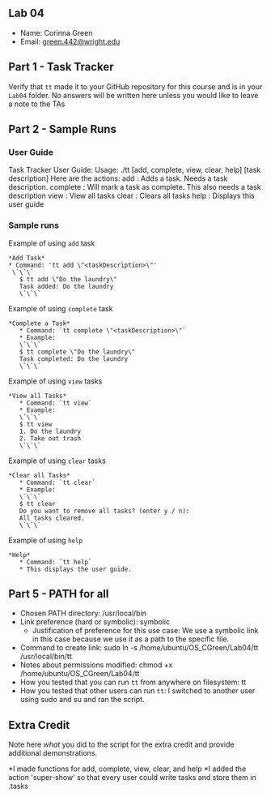 ## Lab 04

- Name: Corinna Green
- Email: green.442@wright.edu

## Part 1 - Task Tracker

Verify that `tt` made it to your GitHub repository for this course and is in your `Lab04` folder.  No answers will be written here unless you would like to leave a note to the TAs

## Part 2 - Sample Runs

### User Guide

Task Tracker User Guide:
Usage: ./tt [add, complete, view, clear, help] [task description]
Here are the actions:
add : Adds a task. Needs a task description.
complete : Will mark a task as complete. This also needs a task description
view : View all tasks
clear : Clears all tasks
help : Displays this user guide

### Sample runs

Example of using `add` task
```
*Add Task*
* Command: 'tt add \"<taskDescription>\"'
 \`\`\`
   $ tt add \"Do the laundry\"
   Task added: Do the laundry
   \`\`\`
```

Example of using `complete` task
```
*Complete a Task*
   * Command: `tt complete \"<taskDescription>\"`
   * Example:
   \`\`\`
   $ tt complete \"Do the laundry\"
   Task completed: Do the laundry
   \`\`\`
```

Example of using `view` tasks
```
*View all Tasks*
   * Command: `tt view`
   * Example:
   \`\`\`
   $ tt view
   1. Do the laundry
   2. Take out trash
   \`\`\`
```

Example of using `clear` tasks
```
*Clear all Tasks*
   * Command: `tt clear`
   * Example:
   \`\`\`
   $ tt clear
   Do you want to remove all tasks? (enter y / n):
   All tasks cleared.
   \`\`\`
```

Example of using `help`
```
*Help*
   * Command: `tt help`
   * This displays the user guide.
```

## Part 5 - PATH for all

- Chosen PATH directory: /usr/local/bin
- Link preference (hard or symbolic): symbolic
   - Justification of preference for this use case: We use a symbolic link in this case because we use it as a path to the specific file.
- Command to create link: sudo ln -s /home/ubuntu/OS_CGreen/Lab04/tt /usr/local/bin/tt
- Notes about permissions modified: chmod +x /home/ubuntu/OS_CGreen/Lab04/tt
- How you tested that you can run `tt` from anywhere on filesystem: tt
- How you tested that other users can run `tt`: I switched to another user using sudo and su and ran the script.

## Extra Credit

Note here *what* you did to the script for the extra credit and provide additional demonstrations.

*I made functions for add, complete, view, clear, and help
*I added the action 'super-show' so that every user could write tasks and store them in .tasks
